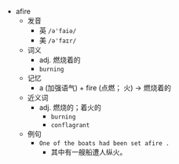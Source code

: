 - afire
  - 发音
    - 英 `/ə'faiə/`
    - 美 `/ə'faɪr/`
  - 词义
    - adj. 燃烧着的
    - `burning`
  - 记忆
    - a (加强语气) + fire (点燃； 火) → 燃烧着的
  - 近义词
    - adj. 燃烧的；着火的
      - `burning`
      - `conflagrant`
  - 例句
    - `One of the boats had been set afire .`
      - 其中有一艘船遭人纵火。

